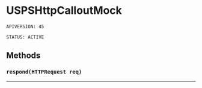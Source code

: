 # USPSHttpCalloutMock

`APIVERSION: 45`

`STATUS: ACTIVE`

## Methods

### `respond(HTTPRequest req)`

***
